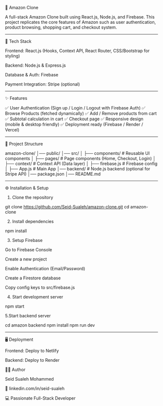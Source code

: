 🛒 Amazon Clone

A full-stack Amazon Clone built using React.js, Node.js, and Firebase. This project replicates the core features of Amazon such as user authentication, product browsing, shopping cart, and checkout system.


---

🚀 Tech Stack

Frontend: React.js (Hooks, Context API, React Router, CSS/Bootstrap for styling)

Backend: Node.js & Express.js

Database & Auth: Firebase

Payment Integration: Stripe (optional)



---

✨ Features

✅ User Authentication (Sign up / Login / Logout with Firebase Auth)
✅ Browse Products (fetched dynamically)
✅ Add / Remove products from cart
✅ Subtotal calculation in cart
✅ Checkout page
✅ Responsive design (mobile & desktop friendly)
✅ Deployment ready (Firebase / Render / Vercel)


---

📂 Project Structure

amazon-clone/
│── public/
│── src/
│   ├── components/    # Reusable UI components
│   ├── pages/         # Page components (Home, Checkout, Login)
│   ├── context/       # Context API (Data layer)
│   ├── firebase.js    # Firebase config
│   ├── App.js         # Main App
│── backend/           # Node.js backend (optional for Stripe API)
│── package.json
│── README.md


---

⚙️ Installation & Setup

1. Clone the repository

git clone https://github.com/Seid-Sualeh/amazon-clone.git
cd amazon-clone


2. Install dependencies

npm install


3. Setup Firebase

Go to Firebase Console

Create a new project

Enable Authentication (Email/Password)

Create a Firestore database

Copy config keys to src/firebase.js



4. Start development server

npm start


5.Start backend server

cd amazon backend
npm install
npm run dev




---

🖥️ Deployment

Frontend: Deploy to Netlify 

Backend: Deploy to Render 





👨‍💻 Author

Seid Sualeh Mohammed

🔗 linkedin.com/in/seid-sualeh  

💻 Passionate Full-Stack Developer

